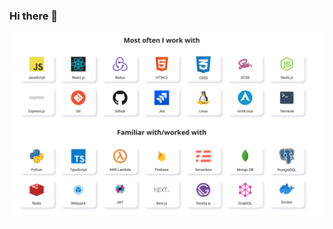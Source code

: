 ### Hi there 👋

![technologies](https://raw.githubusercontent.com/szymonszoldra/szymonszoldra/master/technologies.png)
